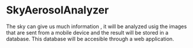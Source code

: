 # SkyAerosolAnalyzer
The sky can give us much information , it  will be analyzed usig the images that are sent from a mobile device and the result will be stored in a database. This database will be accesible through a web application.
